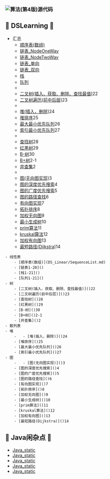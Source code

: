 ### ![算法(第4版)源代码](https://algs4.cs.princeton.edu/code/)
## &#127800; DSLearning &#127800;
- 汇总
	- [顺序表(数组)](DS_Linear/SequenceList.md)
	- [链表_NodeOneWay](DS_Linear/Node_OneWay.md)
	- [链表_NodeTwoWay](DS_Linear/Node_TwoWay.md)
	- [链表_单向](DS_Linear/LinkList_OneWay.md)
	- [链表_双向](DS_Linear/LinkList_TwoWay.md)
	- [栈](DS_Linear/Stack.md)
	- [队列](DS_Linear/Queue.md)
	- 
	- [二叉树(插入、获取、删除、查找最值)]()22
	- [二叉树遍历(前中后层)]()23
	- 
	- [堆(插入，删除)]()24
	- [堆排序]()25
	- [最大最小优先队列]()26
	- [索引最小优先队列]()27
	- 
	- [查找树]()28
	- [红黑树]()29
	- [B-树]()30
	- [B+树]()2-1
	- [并查集]()2
	- 
	- [图(无向图实现)](DS_graph/gragh.md)3
	- [图的深度优先搜索]()4
	- [图的广度优先搜索]()5
	- [图的路径查找]()6
	- [有向图实现]()7
	- [拓扑排序]()8
	- [加权无向图]()9
	- [最小生成树]()10
	- [prim算法]()11
	- [kruskal算法]()12
	- [加权有向图]()13
	- [最短路径(Dijkstra)]()14

```
- 线性表
	- [顺序表(数组)](DS_Linear/SequenceList.md)
	- [链表1-20]()
	- [栈1-21]()
	- [队列1-21]()
- 树
	- [二叉树(插入、获取、删除、查找最值)]()22
	- [二叉树遍历(前中后层)]()23
	- [查找树]()28
	- [红黑树]()29
	- [B-树]()30
	- [B+树]()2-1
	- [并查集]()2
- 散列表
- 堆
	- 	- [堆(插入，删除)]()24
	- [堆排序]()25
	- [最大最小优先队列]()26
	- [索引最小优先队列]()27
- 图
	- 	- [图(无向图实现)]()3
	- [图的深度优先搜索]()4
	- [图的广度优先搜索]()5
	- [图的路径查找]()6
	- [有向图实现]()7
	- [拓扑排序]()8
	- [加权无向图]()9
	- [最小生成树]()10
	- [prim算法]()11
	- [kruskal算法]()12
	- [加权有向图]()13
	- [最短路径(Dijkstra)]()14
```

## &#127800; Java闲杂点 &#127800;

- [Java_static](Java_零碎/Java_static.md)
- [Java_static](Java_零碎/Java_this.md)
- [Java_static](Java_零碎/Java_volatile.md)
- [Java_static](Java_零碎/Java_for.md)
- [Java_static](Java_零碎/Java_泛型.md)